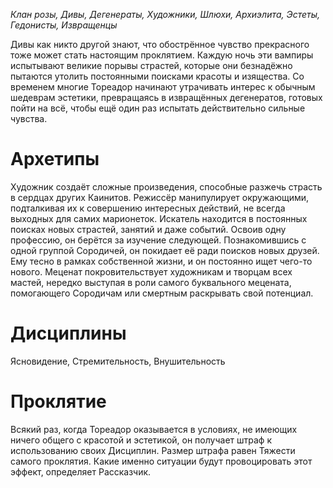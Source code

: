 *Клан розы, Дивы, Дегенераты, Художники, Шлюхи, Архиэлита, Эстеты, Гедонисты, Извращенцы*

Дивы как никто другой знают, что обострённое чувство прекрасного тоже может стать настоящим проклятием. Каждую ночь эти вампиры испытывают великие порывы страстей, которые они безнадёжно пытаются утолить постоянными поисками красоты и изящества. Со временем многие Тореадор начинают утрачивать интерес к обычным шедеврам эстетики, превращаясь в извращённых дегенератов, готовых пойти на всё, чтобы ещё один раз испытать действительно сильные чувства.

# Архетипы

Художник создаёт сложные произведения, способные разжечь страсть в сердцах других Каинитов.
Режиссёр манипулирует окружающими, подталкивая их к совершению интересных действий, не всегда выходных для самих марионеток.
Искатель находится в постоянных поисках новых страстей, занятий и даже событий. Освоив одну профессию, он берётся за изучение следующей. Познакомившись с одной группой Сородичей, он покидает её ради поисков новых друзей. Ему тесно в рамках собственной жизни, и он постоянно ищет чего-то нового.
Меценат покровительствует художникам и творцам всех мастей, нередко выступая в роли самого буквального мецената, помогающего Сородичам или смертным раскрывать свой потенциал.

# Дисциплины

Ясновидение, Стремительность, Внушительность

# Проклятие

Всякий раз, когда Тореадор оказывается в условиях, не имеющих ничего общего с красотой и эстетикой, он получает штраф к использованию своих Дисциплин. Размер штрафа равен Тяжести самого проклятия. Какие именно ситуации будут провоцировать этот эффект, определяет Рассказчик.
